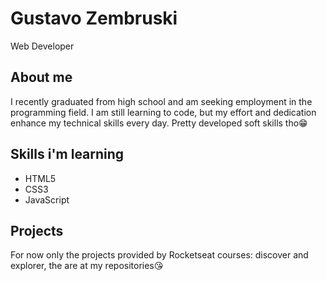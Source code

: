
Gustavo Zembruski
=================

Web Developer

About me
--------

I recently graduated from high school and am seeking employment in the programming field. I am still learning to code, but my effort and dedication enhance my technical skills every day. Pretty developed soft skills tho😁

Skills i'm learning
------

*   HTML5
*   CSS3
*   JavaScript

Projects
--------

For now only the projects provided by Rocketseat courses: discover and explorer, the are at my repositories😘
